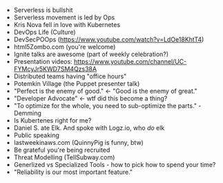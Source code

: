 - Serverless is bullshit
- Serverless movement is led by Ops
- Kris Nova fell in love with Kubernetes
- DevOps Life (Culture)
- DevSecPOOps (https://www.youtube.com/watch?v=LdOe18KhtT4)
- html5Zombo.com (you're welcome)
- Ignite talks are awesome (part of weekly celebration?)
- Presentation videos: https://www.youtube.com/channel/UC-FYMcyJr5KWD7SM4Qzs38A
- Distributed teams having "office hours"
- Potemkin Village (the Puppet presenter talk)
- "Perfect is the enemy of good." <- "Good is the enemy of great."
- "Developer Advocate" <- wtf did this become a thing?
- "To optimize for the whole, you need to sub-optimize the parts." -Demming
- Is Kubertenes right for me?
- Daniel S. ate Elk. And spoke with Logz.io, who *do* elk
- Public speaking
- lastweekinaws.com (QuinnyPig is funny, btw)
- Be grateful you're being recruited
- Threat Modelling (TellSubway.com)
- Generlized vs Specialized Tools - how to pick how to spend your time?
- "Reliability is our most important feature."